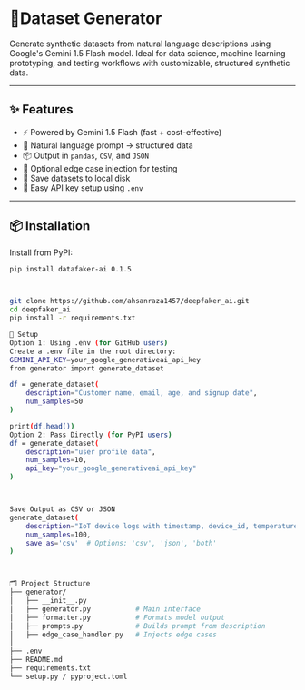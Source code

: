 # 🧬Dataset Generator

Generate synthetic datasets from natural language descriptions using Google's Gemini 1.5 Flash model. Ideal for data science, machine learning prototyping, and testing workflows with customizable, structured synthetic data.

---

## ✨ Features

- ⚡ Powered by Gemini 1.5 Flash (fast + cost-effective)
- 🧠 Natural language prompt → structured data
- 📦 Output in `pandas`, `CSV`, and `JSON`
- 🧪 Optional edge case injection for testing
- 🧾 Save datasets to local disk
- 🔐 Easy API key setup using `.env`

---

## 📦 Installation

Install from PyPI:

```bash
pip install datafaker-ai 0.1.5



git clone https://github.com/ahsanraza1457/deepfaker_ai.git
cd deepfaker_ai
pip install -r requirements.txt

🔐 Setup
Option 1: Using .env (for GitHub users)
Create a .env file in the root directory:
GEMINI_API_KEY=your_google_generativeai_api_key
from generator import generate_dataset

df = generate_dataset(
    description="Customer name, email, age, and signup date",
    num_samples=50
)

print(df.head())
Option 2: Pass Directly (for PyPI users)
df = generate_dataset(
    description="user profile data",
    num_samples=10,
    api_key="your_google_generativeai_api_key"
)



Save Output as CSV or JSON
generate_dataset(
    description="IoT device logs with timestamp, device_id, temperature",
    num_samples=100,
    save_as='csv'  # Options: 'csv', 'json', 'both'
)



🗂 Project Structure
├── generator/
│   ├── __init__.py
│   ├── generator.py           # Main interface
│   ├── formatter.py           # Formats model output
│   ├── prompts.py             # Builds prompt from description
│   ├── edge_case_handler.py   # Injects edge cases
│
├── .env                      
├── README.md
├── requirements.txt
└── setup.py / pyproject.toml  
